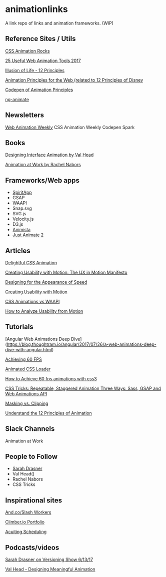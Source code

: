 # animationlinks
A link repo of links and animation frameworks. (WIP)

## Reference Sites / Utils
[CSS Animation Rocks](https://cssanimation.rocks/)

[25 Useful Web Animation Tools 2017](http://bashooka.com/coding/25-useful-web-animation-tools-2017/)

[Illusion of Life - 12 Principles](http://the12principles.tumblr.com)

[Animation Principles for the Web (related to 12 Principles of Disney](https://cssanimation.rocks/principles/)

[Codepen of Animation Principles](https://codepen.io/collection/AxKOdY/)

[ng-animate](https://jiayihu.github.io/ng-animate/)


## Newsletters
[Web Animation Weekly](http://webanimationweekly.com/)
CSS Animation Weekly
Codepen Spark

## Books
[Designing Interface Animation by Val Head](https://www.amazon.com/Designing-Interface-Animation-Meaningful-Experience/dp/1933820322/ref=sr_1_1?ie=UTF8&qid=1499785147&sr=8-1&keywords=val+head)

[Animation at Work by Rachel Nabors](https://abookapart.com/products/animation-at-work)

## Frameworks/Web apps
- [SpiritApp](https://spiritapp.io/)
- GSAP
- WAAPI
- Snap.svg
- SVG.js
- Velocity.js
- D3.js
- [Animista](http://animista.net/)
- [Just Animate 2](https://github.com/just-animate/just-animate)

## Articles
[Delightful CSS Animation](http://www.namasteui.com/amaze-customers-delightful-css-animation/)

[Creating Usability with Motion: The UX in Motion Manifesto](https://medium.com/ux-in-motion/creating-usability-with-motion-the-ux-in-motion-manifesto-a87a4584ddc)

[Designing for the Appearance of Speed](https://medium.com/mobify-design-team/designing-for-the-appearance-of-speed-aaabc7f568c2)

[Creating Usability with Motion](https://medium.com/ux-in-motion/creating-usability-with-motion-the-ux-in-motion-manifesto-a87a4584ddc)

[CSS Animations vs WAAPI](https://css-tricks.com/css-animations-vs-web-animations-api/)

[How to Analyze Usability from Motion](https://medium.com/ux-in-motion/how-to-analyze-usability-from-motion-a0fef627b4ee)

## Tutorials
[Angular Web Animations Deep Dive] (https://blog.thoughtram.io/angular/2017/07/26/a-web-animations-deep-dive-with-angular.html)

[Achieving 60 FPS](https://blog.algolia.com/performant-web-animations/)

[Animated CSS Loader](https://codeburst.io/how-to-create-a-beautiful-animated-loader-with-nothing-but-css-d1962fc5a66c)

[How to Achieve 60 fps animations with css3](https://medium.com/outsystems-experts/how-to-achieve-60-fps-animations-with-css3-db7b98610108)

[CSS Tricks: Repeatable, Staggered Animation Three Ways: Sass, GSAP and Web Animations API](https://css-tricks.com/repeatable-staggered-animation-three-ways-sass-gsap-web-animations-api/)

[Masking vs. Clipping](https://css-tricks.com/masking-vs-clipping-use/)

[Understand the 12 Principles of Animation](http://www.creativebloq.com/advice/understand-the-12-principles-of-animation)


## Slack Channels
Animation at Work

## People to Follow
- [Sarah Drasner](https://twitter.com/sarah_edo)
- Val Head()
- Rachel Nabors
- CSS Tricks

## Inspirational sites
[And.co/Slash Workers](https://www.and.co/slash-workers)

[Climber.io Portfolio](http://www.climber.io/)

[Acuiting Scheduling](https://acuityscheduling.com/)

## Podcasts/videos
[Sarah Drasner on Versioning Show 6/13/17](https://www.sitepoint.com/animating-with-css-javascript-and-svg/)

[Val Head - Designing Meaningful Animation](https://vimeo.com/166144917)

